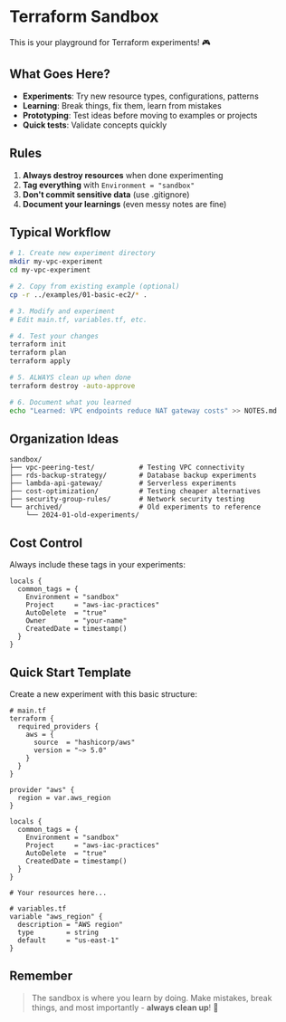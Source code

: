 # Terraform Sandbox

This is your playground for Terraform experiments! 🎮

## What Goes Here?

- **Experiments**: Try new resource types, configurations, patterns
- **Learning**: Break things, fix them, learn from mistakes
- **Prototyping**: Test ideas before moving to examples or projects
- **Quick tests**: Validate concepts quickly

## Rules

1. **Always destroy resources** when done experimenting
2. **Tag everything** with `Environment = "sandbox"`
3. **Don't commit sensitive data** (use .gitignore)
4. **Document your learnings** (even messy notes are fine)

## Typical Workflow

```bash
# 1. Create new experiment directory
mkdir my-vpc-experiment
cd my-vpc-experiment

# 2. Copy from existing example (optional)
cp -r ../examples/01-basic-ec2/* .

# 3. Modify and experiment
# Edit main.tf, variables.tf, etc.

# 4. Test your changes
terraform init
terraform plan
terraform apply

# 5. ALWAYS clean up when done
terraform destroy -auto-approve

# 6. Document what you learned
echo "Learned: VPC endpoints reduce NAT gateway costs" >> NOTES.md
```

## Organization Ideas

```
sandbox/
├── vpc-peering-test/           # Testing VPC connectivity
├── rds-backup-strategy/        # Database backup experiments
├── lambda-api-gateway/         # Serverless experiments
├── cost-optimization/          # Testing cheaper alternatives
├── security-group-rules/       # Network security testing
└── archived/                   # Old experiments to reference
    └── 2024-01-old-experiments/
```

## Cost Control

Always include these tags in your experiments:

```hcl
locals {
  common_tags = {
    Environment = "sandbox"
    Project     = "aws-iac-practices"
    AutoDelete  = "true"
    Owner       = "your-name"
    CreatedDate = timestamp()
  }
}
```

## Quick Start Template

Create a new experiment with this basic structure:

```hcl
# main.tf
terraform {
  required_providers {
    aws = {
      source  = "hashicorp/aws"
      version = "~> 5.0"
    }
  }
}

provider "aws" {
  region = var.aws_region
}

locals {
  common_tags = {
    Environment = "sandbox"
    Project     = "aws-iac-practices"
    AutoDelete  = "true"
    CreatedDate = timestamp()
  }
}

# Your resources here...
```

```hcl
# variables.tf
variable "aws_region" {
  description = "AWS region"
  type        = string
  default     = "us-east-1"
}
```

## Remember

> The sandbox is where you learn by doing. Make mistakes, break things, and most importantly - **always clean up**! 🧹
